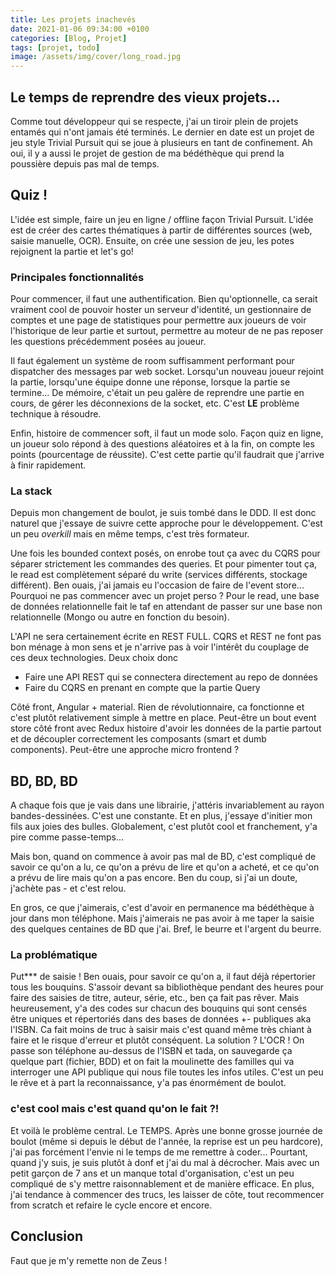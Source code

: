 ```yaml
---
title: Les projets inachevés
date: 2021-01-06 09:34:00 +0100
categories: [Blog, Projet]
tags: [projet, todo]
image: /assets/img/cover/long_road.jpg
---
```


## Le temps de reprendre des vieux projets...
Comme tout développeur qui se respecte, j'ai un tiroir plein de projets entamés qui n'ont jamais été terminés. Le dernier en date est un projet de jeu style Trivial Pursuit qui se joue à plusieurs en tant de confinement. Ah oui, il y a aussi le projet de gestion de ma bédéthèque qui prend la poussière depuis pas mal de temps. 

## Quiz !
L'idée est simple, faire un jeu en ligne / offline façon Trivial Pursuit. L'idée est de créer des cartes thématiques à partir de différentes sources (web, saisie manuelle, OCR). Ensuite, on crée une session de jeu, les potes rejoignent la partie et let's go!

### Principales fonctionnalités
Pour commencer, il faut une authentification. Bien qu'optionnelle, ca serait vraiment cool de pouvoir hoster un serveur d'identité, un gestionnaire de comptes et une page de statistiques pour permettre aux joueurs de voir l'historique de leur partie et surtout, permettre au moteur de ne pas reposer les questions précédemment posées au joueur. 

Il faut également un système de room suffisamment performant pour dispatcher des messages par web socket. Lorsqu'un nouveau joueur rejoint la partie, lorsqu'une équipe donne une réponse, lorsque la partie se termine... De mémoire, c'était un peu galère de reprendre une partie en cours, de gérer les déconnexions de la socket, etc.  C'est **LE** problème technique à résoudre.

Enfin, histoire de commencer soft, il faut un mode solo. Façon quiz en ligne, un joueur solo répond à des questions aléatoires et à la fin, on compte les points (pourcentage de réussite). C'est cette partie qu'il faudrait que j'arrive à finir rapidement.

### La stack
Depuis mon changement de boulot, je suis tombé dans le DDD. Il est donc naturel que j'essaye de suivre cette approche pour le développement. C'est un peu *overkill* mais en même temps, c'est très formateur. 

Une fois les bounded context posés, on enrobe tout ça avec du CQRS pour séparer strictement les commandes des queries. Et pour pimenter tout ça, le read est complètement séparé du write (services différents, stockage différent). Ben ouais, j'ai jamais eu l'occasion de faire de l'event store... Pourquoi ne pas commencer avec un projet perso ? Pour le read, une base de données relationnelle fait le taf en attendant de passer sur une base non relationnelle (Mongo ou autre en fonction du besoin).

L'API ne sera certainement écrite en REST FULL. CQRS et REST ne font pas bon ménage à mon sens et je n'arrive pas à voir l'intérêt du couplage de ces deux technologies. Deux choix donc
* Faire une API REST qui se connectera directement au repo de données
* Faire du CQRS en prenant en compte que la partie Query

Côté front, Angular + material. Rien de révolutionnaire, ca fonctionne et c'est plutôt relativement simple à mettre en place. Peut-être un bout event store côté front avec Redux histoire d'avoir les données de la partie partout et de découpler correctement les composants (smart et dumb components). Peut-être une approche micro frontend ? 

## BD, BD, BD
A chaque fois que je vais dans une librairie, j'attéris invariablement au rayon bandes-dessinées. C'est une constante. Et en plus, j'essaye d'initier mon fils aux joies des bulles. Globalement, c'est plutôt cool et franchement, y'a pire comme passe-temps...

Mais bon, quand on commence à avoir pas mal de BD, c'est compliqué de savoir ce qu'on a lu, ce qu'on a prévu de lire et qu'on a acheté, et ce qu'on a prévu de lire mais qu'on a pas encore. Ben du coup, si j'ai un doute, j'achète pas - et c'est relou.

En gros, ce que j'aimerais, c'est d'avoir en permanence ma bédéthèque à jour dans mon téléphone. Mais j'aimerais ne pas avoir à me taper la saisie des quelques centaines de BD que j'ai. Bref, le beurre et l'argent du beurre. 

### La problématique
Put*** de saisie ! Ben ouais, pour savoir ce qu'on a, il faut déjà répertorier tous les bouquins. S'assoir devant sa bibliothèque pendant des heures pour faire des saisies de titre, auteur, série, etc., ben ça fait pas rêver. Mais heureusement, y'a des codes sur chacun des bouquins qui sont censés être uniques et répertoriés dans des bases de données +- publiques aka l'ISBN. Ca fait moins de truc à saisir mais c'est quand même très chiant à faire et le risque d'erreur et plutôt conséquent. La solution ? L'OCR ! On passe son téléphone au-dessus de l'ISBN et tada, on sauvegarde ça quelque part (fichier, BDD) et on fait la moulinette des familles qui va interroger une API publique qui nous file toutes les infos utiles. C'est un peu le rêve et à part la reconnaissance, y'a pas énormément de boulot.

### c'est cool mais c'est quand qu'on le fait ?!
Et voilà le problème central. Le TEMPS. Après une bonne grosse journée de boulot (même si depuis le début de l'année, la reprise est un peu hardcore), j'ai pas forcément l'envie ni le temps de me remettre à coder... Pourtant, quand j'y suis, je suis plutôt à donf et j'ai du mal à décrocher. Mais avec un petit garçon de 7 ans et un manque total d'organisation, c'est un peu compliqué de s'y mettre raisonnablement et de manière efficace. En plus, j'ai tendance à commencer des trucs, les laisser de côte, tout recommencer from scratch et refaire le cycle encore et encore. 

## Conclusion
Faut que je m'y remette non de Zeus !